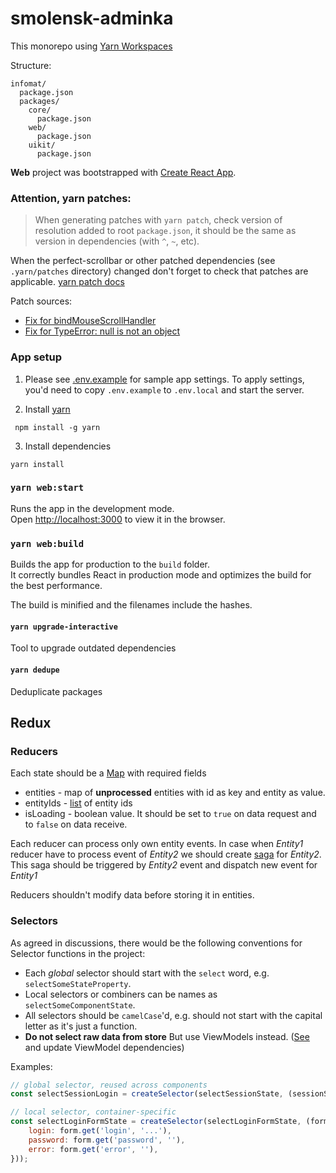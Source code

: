 # smolensk-adminka

This monorepo using [Yarn Workspaces](https://yarnpkg.com/features/workspaces)

Structure:

```
infomat/
  package.json
  packages/
    core/
      package.json
    web/
      package.json
	uikit/
      package.json
```

**Web** project was bootstrapped with [Create React App](https://github.com/facebook/create-react-app).

### Attention, yarn patches:

> When generating patches with `yarn patch`, check version of resolution added to root `package.json`, it should be the same as version in dependencies (with `^`, `~`, etc).

When the perfect-scrollbar or other patched dependencies (see `.yarn/patches` directory) changed don't forget to check that patches are applicable.
[yarn patch docs](https://yarnpkg.com/cli/patch)

Patch sources:

- [Fix for bindMouseScrollHandler](https://github.com/mdbootstrap/perfect-scrollbar/pull/969)
- [Fix for TypeError: null is not an object](https://github.com/mdbootstrap/perfect-scrollbar/issues/827)

### App setup

1. Please see [.env.example](packages/web/.env.example) for sample app settings. To apply settings, you'd need to copy `.env.example` to `.env.local`
   and start the server.

2. Install [yarn](https://yarnpkg.com/getting-started/install)

```
 npm install -g yarn
```

3. Install dependencies

```
yarn install
```

### `yarn web:start`

Runs the app in the development mode.<br />
Open [http://localhost:3000](http://localhost:3000) to view it in the browser.

### `yarn web:build`

Builds the app for production to the `build` folder.<br />
It correctly bundles React in production mode and optimizes the build for the best performance.

The build is minified and the filenames include the hashes.<br />

#### `yarn upgrade-interactive`

Tool to upgrade outdated dependencies

#### `yarn dedupe`

Deduplicate packages

## Redux

### Reducers

Each state should be a [Map](https://immutable-js.github.io/immutable-js/docs/#/Map) with required fields

- entities - map of **unprocessed** entities with id as key and entity as value.
- entityIds - [list](https://immutable-js.github.io/immutable-js/docs/#/List) of entity ids
- isLoading - boolean value. It should be set to `true` on data request and to `false` on data receive.

Each reducer can process only own entity events.
In case when _Entity1_ reducer have to process event of _Entity2_ we should create [saga](https://redux-saga.js.org/)
for _Entity2_. This saga should be triggered by _Entity2_ event and dispatch new event for _Entity1_

Reducers shouldn't modify data before storing it in entities.

### Selectors

As agreed in discussions, there would be the following conventions for Selector functions in the project:

- Each _global_ selector should start with the `select` word, e.g. `selectSomeStateProperty`.
- Local selectors or combiners can be names as `selectSomeComponentState`.
- All selectors should be `camelCase`'d, e.g. should not start with the capital letter as it's just a function.
- **Do not select raw data from store** But use ViewModels instead.
  ([See](https://docs.google.com/drawings/d/1RgxKCAq5GJtEXciM8Fo6AcUwXo8pDHd-gRBnWIL9JHo/edit?usp=sharing) and update ViewModel dependencies)

Examples:

```javascript
// global selector, reused across components
const selectSessionLogin = createSelector(selectSessionState, (sessionState) => sessionState.get('login', '...'));

// local selector, container-specific
const selectLoginFormState = createSelector(selectLoginFormState, (form) => ({
	login: form.get('login', '...'),
	password: form.get('password', ''),
	error: form.get('error', ''),
}));
```

